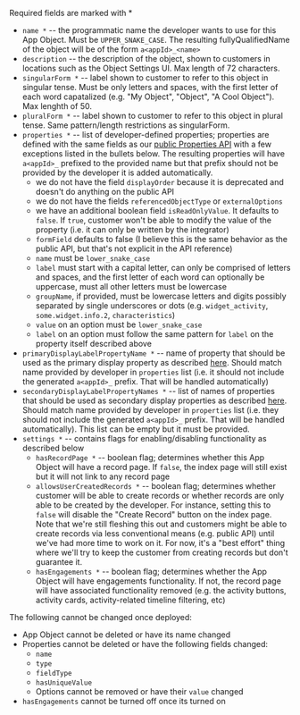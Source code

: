 Required fields are marked with *

- `name *` -- the programmatic name the developer wants to use for this App Object. Must be `UPPER_SNAKE_CASE`. The resulting fullyQualifiedName of the object will be of the form `a<appId>_<name>`
- `description` -- the description of the object, shown to customers in locations such as the Object Settings UI. Max length of 72 characters.
- `singularForm *` -- label shown to customer to refer to this object in singular tense. Must be only letters and spaces, with the first letter of each word capatalized (e.g. "My Object", "Object", "A Cool Object"). Max lenghth of 50.
- `pluralForm *` -- label shown to customer to refer to this object in plural tense. Same pattern/length restrictions as singularForm.
- `properties *` -- list of developer-defined properties; properties are defined with the same fields as our [public Properties API](https://developers.hubspot.com/docs/reference/api/crm/properties#post-%2Fcrm%2Fv3%2Fproperties%2F%7Bobjecttype%7D%2Fbatch%2Fcreate) with a few exceptions listed in the bullets below. The resulting properties will have `a<appId>_` prefixed to the provided name but that prefix should not be provided by the developer it is added automatically.
  - we do not have the field `displayOrder` because it is deprecated and doesn't do anything on the public API
  - we do not have the fields `referencedObjectType` or `externalOptions`
  - we have an additional boolean field `isReadOnlyValue`. It defaults to `false`. If `true`, customer won't be able to modify the value of the property (i.e. it can only be written by the integrator)
  - `formField` defaults to false (I believe this is the same behavior as the public API, but that's not explicit in the API reference)
  - `name` must be `lower_snake_case`
  - `label` must start with a capital letter, can only be comprised of letters and spaces, and the first letter of each word can optionally be uppercase, must all other letters must be lowercase
  - `groupName`, if provided, must be lowercase letters and digits possibly separated by single underscores or dots (e.g. `widget_activity`, `some.widget.info.2`, `characteristics`)
  - `value` on an option must be `lower_snake_case`
  - `label` on an option must follow the same pattern for `label` on the property itself described above
- `primaryDisplayLabelPropertyName *` -- name of property that should be used as the primary display property as described [here](https://knowledge.hubspot.com/object-settings/create-custom-objects#:~:text=object%27s%20singular%20name.-,Primary%20display%20property,-%3A%20the%20property%20used). Should match name provided by developer in `properties` list (i.e. it should not include the generated `a<appId>_` prefix. That will be handled automatically)
- `secondaryDisplayLabelPropertyNames *` -- list of names of properties that should be used as secondary display properties as described [here](https://knowledge.hubspot.com/object-settings/create-custom-objects#:~:text=to%20the%20property.-,Secondary%20properties,-%3A%20additional%20identifying%20properties). Should match name provided by developer in `properties` list (i.e. they should not include the generated `a<appId>_` prefix. That will be handled automatically). This list can be empty but it must be provided.
- `settings *` -- contains flags for enabling/disabling functionality as described below
  - `hasRecordPage *` -- boolean flag; determines whether this App Object will have a record page. If `false`, the index page will still exist but it will not link to any record page
  - `allowsUserCreatedRecords *` -- boolean flag; determines whether customer will be able to create records or whether records are only able to be created by the developer. For instance, setting this to `false` will disable the "Create Record" button on the index page. Note that we're still fleshing this out and customers might be able to create records via less conventional means (e.g. public API) until we've had more time to work on it. For now, it's a "best effort" thing where we'll try to keep the customer from creating records but don't guarantee it.
  - `hasEngagements *` -- boolean flag; determines whether the App Object will have engagements functionality. If not, the record page will have associated functionality removed (e.g. the activity buttons, activity cards, activity-related timeline filtering, etc)

The following cannot be changed once deployed:

- App Object cannot be deleted or have its name changed
- Properties cannot be deleted or have the following fields changed:
  - `name`
  - `type`
  - `fieldType`
  - `hasUniqueValue`
  - Options cannot be removed or have their `value` changed
- `hasEngagements` cannot be turned off once its turned on

